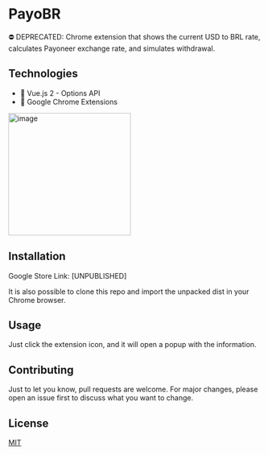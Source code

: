 # PayoBR

⛔️ DEPRECATED: Chrome extension that shows the current USD to BRL rate, calculates Payoneer exchange rate, and simulates withdrawal.

## Technologies
- 🥝 Vue.js 2 - Options API
- 💬 Google Chrome Extensions

<img width="243" alt="image" src="https://user-images.githubusercontent.com/29731180/157281547-dc554019-99ee-4b90-9a79-7153e0a6df11.png">


## Installation

Google Store Link:
[UNPUBLISHED]


It is also possible to clone this repo and import the unpacked dist in your Chrome browser.

## Usage
Just click the extension icon, and it will open a popup with the information.

## Contributing
Just to let you know, pull requests are welcome. For major changes, please open an issue first to discuss what you want to change.

## License
[MIT](https://choosealicense.com/licenses/mit/)
